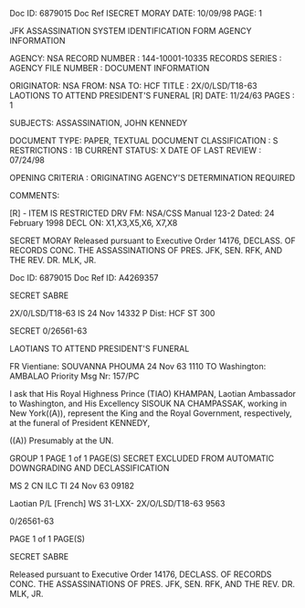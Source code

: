 Doc ID: 6879015 Doc Ref ISECRET MORAY DATE: 10/09/98
PAGE: 1

JFK ASSASSINATION SYSTEM
IDENTIFICATION FORM
AGENCY INFORMATION

AGENCY: NSA
RECORD NUMBER : 144-10001-10335
RECORDS SERIES :
AGENCY FILE NUMBER :
DOCUMENT INFORMATION

ORIGINATOR: NSA
FROM: NSA
TO: HCF
TITLE : 2X/0/LSD/T18-63 LAOTIONS TO ATTEND PRESIDENT'S FUNERAL [R]
DATE: 11/24/63
PAGES : 1

SUBJECTS:
ASSASSINATION, JOHN KENNEDY

DOCUMENT TYPE: PAPER, TEXTUAL DOCUMENT
CLASSIFICATION : S
RESTRICTIONS : 1B
CURRENT STATUS: X
DATE OF LAST REVIEW : 07/24/98

OPENING CRITERIA :
ORIGINATING AGENCY'S DETERMINATION REQUIRED

COMMENTS:

[R] - ITEM IS RESTRICTED DRV FM: NSA/CSS Manual 123-2
Dated: 24 February 1998
DECL ON: X1,X3,X5,X6, X7,X8

SECRET MORAY
Released pursuant to Executive Order 14176, DECLASS. OF RECORDS CONC. THE ASSASSINATIONS OF PRES. JFK, SEN.
RFK, AND THE REV. DR. MLK, JR.

Doc ID: 6879015 Doc Ref ID: A4269357

SECRET SABRE

2X/0/LSD/T18-63
IS 24 Nov 14332 Ρ
Dist: HCF
ST 300

SECRET 0/26561-63

LAOTIANS TO ATTEND PRESIDENT'S FUNERAL

FR Vientiane: SOUVANNA PHOUMA 24 Nov 63 1110
TO Washington: AMBALAO Priority
Msg Nr: 157/PC

I ask that His Royal Highness Prince (TIAO) KHAMPAN,
Laotian Ambassador to Washington, and His Excellency SISOUK
NA CHAMPASSAK, working in New York((A)), represent the King
and the Royal Government, respectively, at the funeral of
President KENNEDY,

((A)) Presumably at the UN.

GROUP 1 PAGE 1 of 1 PAGE(S)
SECRET
EXCLUDED FROM AUTOMATIC
DOWNGRADING AND DECLASSIFICATION

MS 2 CN ILC ΤΙ 24 Nov 63 09182

Laotian P/L [French] WS 31-LXX- 2X/O/LSD/T18-63
9563

0/26561-63

PAGE 1 of 1 PAGE(S)

SECRET SABRE

Released pursuant to Executive Order 14176, DECLASS. OF RECORDS CONC. THE ASSASSINATIONS OF PRES. JFK, SEN.
RFK, AND THE REV. DR. MLK, JR.
